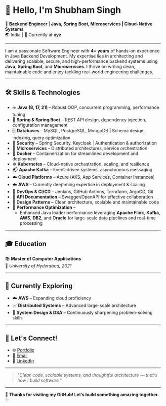 # 👋 Hello, I'm Shubham Singh

🚀 **Backend Engineer | Java, Spring Boot, Microservices | Cloud-Native Systems**  
🌏 India | 💼 Currently at **xyz**

---

I am a passionate Software Engineer with **4+ years** of hands-on experience in Java Backend Development. My expertise lies in architecting and delivering scalable, secure, and high-performance backend systems using **Java**, **Spring Boot**, and **Microservices**. I thrive on writing clean, maintainable code and enjoy tackling real-world engineering challenges.

---

## 🛠️ Skills & Technologies

- ☕ **Java (8, 17, 21)** – Robust OOP, concurrent programming, performance tuning  
- 🌱 **Spring & Spring Boot** – REST API design, dependency injection, configuration management  
- 🗄️ **Databases** – MySQL, PostgreSQL, MongoDB | Schema design, indexing, query optimization  
- 🔐 **Security** – Spring Security, Keycloak | Authentication & authorization  
- 🧱 **Microservices** – Distributed architectures, service orchestration  
- 🐳 **Docker** – Containerization for streamlined development and deployment  
- ☸️ **Kubernetes** – Cloud-native orchestration, scaling, and resilience  
- 📬 **Apache Kafka** – Event-driven systems, asynchronous messaging  
- ☁️ **Cloud Platforms** – Azure (AKS, App Services, Container Instances)  
- ☁️ **AWS** – Currently deepening expertise in deployment & scaling  
- 🔧 **DevOps & CI/CD** – Jenkins, GitHub Actions, Terraform, ArgoCD, Git  
- 📘 **API Documentation** – Swagger/OpenAPI for effective collaboration  
- 🧩 **Design Patterns** – Clean architecture, scalable and maintainable code  
- 🚀 **Performance Optimization** –  
  - Enhanced Java loader performance leveraging **Apache Flink**, **Kafka**, **AWS**, **DB2**, and **Oracle** for large-scale data pipelines and real-time processing

---

## 🎓 Education

📚 **Master of Computer Applications**  
🏫 *University of Hyderabad, 2021*

---

## 🌟 Currently Exploring

- ☁️ **AWS** – Expanding cloud proficiency
- 📈 **Distributed Systems** – Advanced large-scale architecture
- 🧠 **System Design & DSA** – Continuously sharpening problem-solving skills

---

## 🤝 Let's Connect!

- 🌐 [Portfolio](https://shubmsingh.github.io/Shubhamsingh.github.io/)  
- 📧 [Email](mailto:Shubhammcmt@gmail.com)  
- 💼 [LinkedIn](https://www.linkedin.com/in/your-link-here)

---

> *"Clean code, scalable systems, and thoughtful architecture — that's how I build software."*

---

👀 **Thanks for visiting my GitHub! Let’s build something amazing together.** ✨
